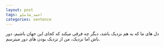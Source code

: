 ```yaml
---
layout: post
tags: احمد_شاملو
categories: sentence
---
```


دل های ما که به هم نزدیک باشد، دیگر چه فرقی میکند که کجای این جهان باشیم، دور باش اما نزدیک، من از نزدیک بودن های دور ميترسم.